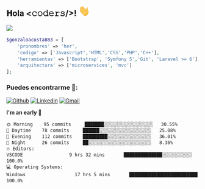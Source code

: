 <h2> 𝐇ola <𝚌𝚘𝚍𝚎𝚛𝚜/>! <img src="https://raw.githubusercontent.com/ABSphreak/ABSphreak/master/gifs/Hi.gif" width="30px"></h2>
<img src="https://user-images.githubusercontent.com/67175040/125175265-552e1600-e1a1-11eb-99e3-097c799b2f99.png" style="display:block;margin:auto;">

```PHP
$gonzaloacosta883 = [
	'pronombres' => 'her',
	'codigo' => ['Javascript','HTML','CSS','PHP','C++'],
	'herramientas' => ['Bootstrap', 'Symfony 5','Git', 'Laravel >= 6'],
	'arquitectura' => ['microservices', 'mvc']
];
```
### Puedes encontrarme 💬:

[![Github](https://img.shields.io/badge/-Github-000?style=flat&logo=Github&logoColor=white)](https://github.com/gonzaloacosta883)
[![Linkedin](https://img.shields.io/badge/-LinkedIn-blue?style=flat&logo=Linkedin&logoColor=white)](https://www.linkedin.com/in/gonzalo-gabriel-acosta-a3a22a158/)
[![Gmail](https://img.shields.io/badge/-Gmail-c14438?style=flat&logo=Gmail&logoColor=white)](mailto:gonzaloacosta883@gmail.com)



<!--START_SECTION:waka-->
**I'm an early 🐤** 

```text
🌞 Morning    95 commits     ███████░░░░░░░░░░░░░░░░░░   30.55% 
🌆 Daytime    78 commits     ██████░░░░░░░░░░░░░░░░░░░   25.08% 
🌃 Evening    112 commits    █████████░░░░░░░░░░░░░░░░   36.01% 
🌙 Night      26 commits     ██░░░░░░░░░░░░░░░░░░░░░░░   8.36%
🔥 Editors: 
VSCODE                 9 hrs 32 mins       ██████████████░░░░░░░░░░░   100.0% 
💻 Operating Systems: 
Windows                  17 hrs 5 mins       █████████████████████████   100.0%
```
